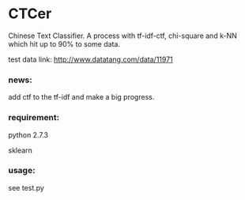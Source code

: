 CTCer
=====

Chinese Text Classifier. A process with tf-idf-ctf, chi-square and k-NN which hit up to 90% to some data.

test data link: http://www.datatang.com/data/11971

### news:

add ctf to the tf-idf and make a big progress.

### requirement:

python 2.7.3

sklearn

### usage:

see test.py
